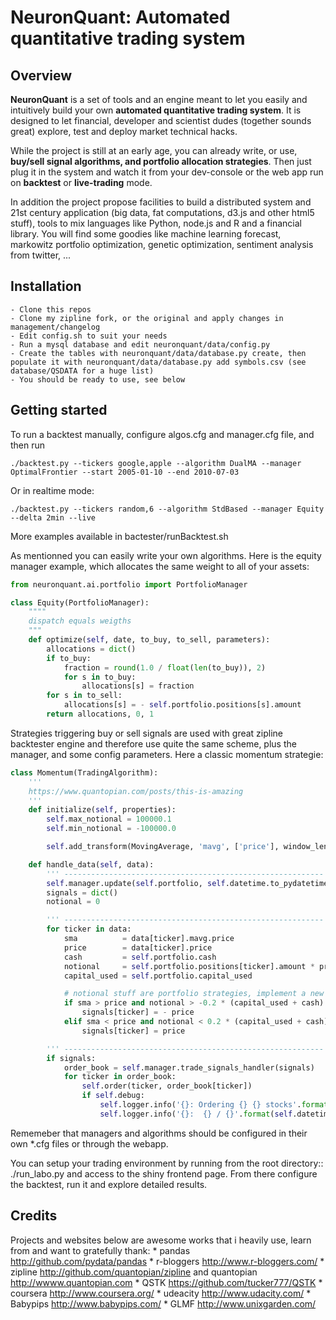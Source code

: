 NeuronQuant: Automated quantitative trading system
==================================================

Overview
--------

**NeuronQuant** is a set of tools and an engine meant to let you easily and intuitively build your own **automated quantitative trading system**.
It is designed to let financial, developer and scientist dudes (together sounds great) explore, test and deploy market technical hacks.

While the project is still at an early age, you can already write, or use, **buy/sell signal algorithms, and portfolio allocation strategies**.
Then just plug it in the system and watch it from your dev-console or the web app run on **backtest** or **live-trading** mode.

In addition the project propose facilities to build a distributed system and 21st century application (big data, fat computations, d3.js and other html5 stuff),
tools to mix languages like Python, node.js and R and a financial library.
You will find some goodies like machine learning forecast, markowitz portfolio optimization, genetic optimization, sentiment analysis from twitter, ...


Installation
------------
    - Clone this repos
    - Clone my zipline fork, or the original and apply changes in management/changelog
    - Edit config.sh to suit your needs
    - Run a mysql database and edit neuronquant/data/config.py 
    - Create the tables with neuronquant/data/database.py create, then populate it with neuronquant/data/database.py add symbols.csv (see database/QSDATA for a huge list)
    - You should be ready to use, see below 


Getting started
---------------

To run a backtest manually, configure algos.cfg and manager.cfg file, and then run

```./backtest.py --tickers google,apple --algorithm DualMA --manager OptimalFrontier --start 2005-01-10 --end 2010-07-03```

Or in realtime mode:

```./backtest.py --tickers random,6 --algorithm StdBased --manager Equity --delta 2min --live```

More examples available in bactester/runBacktest.sh

As mentionned you can easily write your own algorithms. Here is the equity manager example, which allocates the same weight
to all of your assets:

```python
from neuronquant.ai.portfolio import PortfolioManager

class Equity(PortfolioManager):
    """"
    dispatch equals weigths
    """
    def optimize(self, date, to_buy, to_sell, parameters):
        allocations = dict()
        if to_buy:
            fraction = round(1.0 / float(len(to_buy)), 2)
            for s in to_buy:
                allocations[s] = fraction
        for s in to_sell:
            allocations[s] = - self.portfolio.positions[s].amount
        return allocations, 0, 1
```

Strategies triggering buy or sell signals are used with great zipline backtester engine and therefore use quite the same scheme,
plus the manager, and some config parameters. Here a classic momentum strategie:

```python
class Momentum(TradingAlgorithm):
    '''
    https://www.quantopian.com/posts/this-is-amazing
    '''
    def initialize(self, properties):
        self.max_notional = 100000.1
        self.min_notional = -100000.0

        self.add_transform(MovingAverage, 'mavg', ['price'], window_length=properties.get('window_length', 3))

    def handle_data(self, data):
        ''' ----------------------------------------------------------    Init   --'''
        self.manager.update(self.portfolio, self.datetime.to_pydatetime())
        signals = dict()
        notional = 0

        ''' ----------------------------------------------------------    Scan   --'''
        for ticker in data:
            sma          = data[ticker].mavg.price
            price        = data[ticker].price
            cash         = self.portfolio.cash
            notional     = self.portfolio.positions[ticker].amount * price
            capital_used = self.portfolio.capital_used

            # notional stuff are portfolio strategies, implement a new one, combinaison => parameters !
            if sma > price and notional > -0.2 * (capital_used + cash):
                signals[ticker] = - price
            elif sma < price and notional < 0.2 * (capital_used + cash):
                signals[ticker] = price

        ''' ----------------------------------------------------------   Orders  --'''
        if signals:
            order_book = self.manager.trade_signals_handler(signals)
            for ticker in order_book:
                self.order(ticker, order_book[ticker])
                if self.debug:
                    self.logger.info('{}: Ordering {} {} stocks'.format(self.datetime, ticker, order_book[ticker]))
                    self.logger.info('{}:  {} / {}'.format(self.datetime, sma, price))
```

Rememeber that managers and algorithms should be configured in their own \*.cfg files or through the webapp.

You can setup your trading environment by running from the root directory::
    ./run_labo.py
and access to the shiny frontend page. From there configure the backtest, run it and explore detailed results.


Credits
-------

Projects and websites below are awesome works that i heavily use, learn from and want to gratefully thank:
    * pandas http://github.com/pydata/pandas
    * r-bloggers http://www.r-bloggers.com/
    * zipline http://github.com/quantopian/zipline and quantopian http://wwww.quantopian.com
    * QSTK https://github.com/tucker777/QSTK
    * coursera http://www.coursera.org/
    * udeacity http://www.udacity.com/
    * Babypips http://www.babypips.com/
    * GLMF http://www.unixgarden.com/

